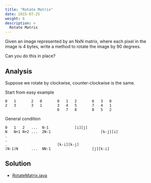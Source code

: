 ```yaml
---
title: "Rotate Matrix"
date: 2015-07-25
weight: 6
description: >
  Rotate Matrix
---
```


Given an image represented by an NxN matrix, where each pixel in the image is 4 bytes, write a method to rotate the image by 90 degrees.

Can you do this in place?


## Analysis

Suppose we rotate by clockwise, counter-clockwise is the same.

Start from easy example

    0   1       2   0       0   1   2       6   3   0
    2   3       3   1       3   4   5       7   4   1
                            6   7   8       8   5   2


General condition

    0   1   2   ...  N-1            [i][j]
    N   N+1 N+2 ...  2N-1                       [k-j][i]
    .
    .
    .                       [k-i][k-j]
    (N-1)N      ...  NN-1                   [j][k-i]


## Solution

+ [RotateMatrix.java](RotateMatrix.java)
